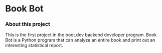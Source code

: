 # Book Bot

### About this project
This is the first project in the boot.dev backend developer program.
Book Bot is a Python program that can analyze an entire book and print out
an interesting statistical report.